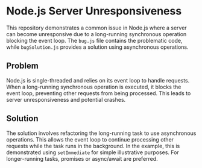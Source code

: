# Node.js Server Unresponsiveness

This repository demonstrates a common issue in Node.js where a server can become unresponsive due to a long-running synchronous operation blocking the event loop.  The `bug.js` file contains the problematic code, while `bugSolution.js` provides a solution using asynchronous operations.

## Problem

Node.js is single-threaded and relies on its event loop to handle requests. When a long-running synchronous operation is executed, it blocks the event loop, preventing other requests from being processed.  This leads to server unresponsiveness and potential crashes.

## Solution

The solution involves refactoring the long-running task to use asynchronous operations.  This allows the event loop to continue processing other requests while the task runs in the background.  In the example, this is demonstrated using `setImmediate` for simple illustrative purposes.  For longer-running tasks, promises or async/await are preferred.